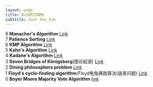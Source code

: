 ```yaml
---
layout: page
title: ALGORITHMS
subtitle: Just for fun
---
```


8 **Manacher's Algorithm** [Link](https://en.wikipedia.org/wiki/Longest_palindromic_substring)  
7 **Patience Sorting** [Link](https://en.wikipedia.org/wiki/Patience_sorting)  
6 **KMP Algorithm** [Link](https://en.wikipedia.org/wiki/Knuth%E2%80%93Morris%E2%80%93Pratt_algorithm)  
5 **Kahn's Algorithm** [Link](https://en.wikipedia.org/wiki/Topological_sorting)  
4 **Kadane's Algorithm** [Link](https://en.wikipedia.org/wiki/Maximum_subarray_problem)  
3 **Seven Bridges of Königsberg**(图论起源) [Link](https://en.wikipedia.org/wiki/Seven_Bridges_of_K%C3%B6nigsberg)  
2 **Dining philosophers problem** [Link](https://en.m.wikipedia.org/wiki/Dining_philosophers_problem)  
1 **Floyd's cycle-finding algorithm**/Floyd龟兔赛跑算法(链表问题) [Link](https://en.wikipedia.org/wiki/Cycle_detection)  
0 **Boyer Moore Majority Vote Algorithm** [link](https://zhuanlan.zhihu.com/p/104609555)  

